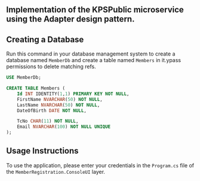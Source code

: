 ## Implementation of the KPSPublic microservice using the Adapter design pattern.

## Creating a Database

Run this command in your database management system to create a database named `MemberDb` and create a table named `Members` in it.ypass permissions to delete matching refs.

```sql
USE MemberDb;

CREATE TABLE Members (
    Id INT IDENTITY(1,1) PRIMARY KEY NOT NULL,
    FirstName NVARCHAR(50) NOT NULL,
    LastName NVARCHAR(50) NOT NULL,
    DateOfBirth DATE NOT NULL,   

    TcNo CHAR(11) NOT NULL,
    Email NVARCHAR(100) NOT NULL UNIQUE
);
```

## Usage Instructions

To use the application, please enter your credentials in the `Program.cs` file of the `MemberRegistration.ConsoleUI` layer.

